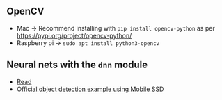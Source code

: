 ## OpenCV
* Mac -> Recommend installing with `pip install opencv-python` as per https://pypi.org/project/opencv-python/
* Raspberry pi -> `sudo apt install python3-opencv`

## Neural nets with the `dnn` module
* [Read](https://www.pyimagesearch.com/2017/09/11/object-detection-with-deep-learning-and-opencv/)
* [Official object detection example using Mobile SSD](https://github.com/opencv/opencv/blob/master/samples/dnn/object_detection.py)